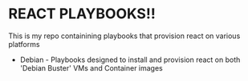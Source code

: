 # REACT PLAYBOOKS!!

This is my repo containining playbooks that provision react on various platforms

* Debian - Playbooks designed to install and provision react on both 'Debian Buster' VMs and Container images
